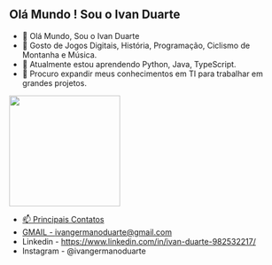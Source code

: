 ## Olá Mundo ! Sou o Ivan Duarte

- 👋 Olá Mundo, Sou o Ivan Duarte
- 👀 Gosto de Jogos Digitais, História, Programação, Ciclismo de Montanha e Música.
- 🌱 Atualmente estou aprendendo Python, Java, TypeScript.
- 💞️ Procuro expandir meus conhecimentos em TI para trabalhar em grandes projetos.

<div>
  <a href="https://github.com/Ivan-Duarte">
  <img height="200em" src="https://github-readme-stats.vercel.app/api?username=Ivan-Duarte&&show_icons=true&theme=dark&include_all_commits=true&count_private=true"/>
</div>





- 📫 Principais Contatos
- GMAIL - ivangermanoduarte@gmail.com
- Linkedin -  https://www.linkedin.com/in/ivan-duarte-982532217/
- Instagram - @ivangermanoduarte

<!---
Ivan-Duarte/Ivan-Duarte is a ✨ special ✨ repository because its `README.md` (this file) appears on your GitHub profile.
You can click the Preview link to take a look at your changes.
--->
